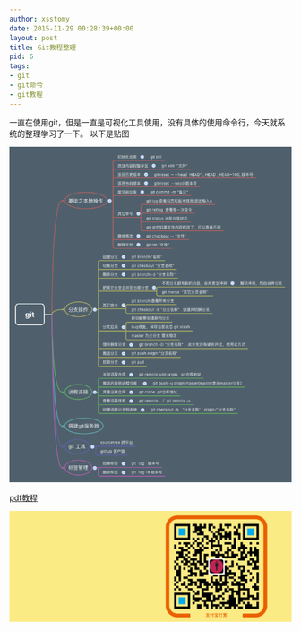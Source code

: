 ```yaml
---
author: xsstomy
date: 2015-11-29 00:28:39+00:00
layout: post
title: Git教程整理
pid: 6
tags:
- git
- git命令
- git教程
---
```


一直在使用git，但是一直是可视化工具使用，没有具体的使用命令行，今天就系统的整理学习了一下。
以下是贴图

![](/uploads/2015/11/29/6/git.png)

[pdf教程](https://github.com/xsstomy/xsstomy.github.io/blob/master/uploads/2015/11/29/6/Git%E6%95%99%E7%A8%8B.pdf)

![](/uploads/mypictures/xsstomyzhifubao.png)
